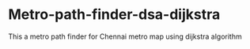 # Metro-path-finder-dsa-dijkstra
This a metro path finder for Chennai metro map using dijkstra algorithm
